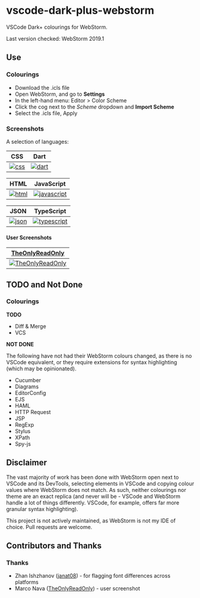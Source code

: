 # vscode-dark-plus-webstorm
VSCode Dark+ colourings for WebStorm.

Last version checked: WebStorm 2019.1

## Use

### Colourings

* Download the .icls file
* Open WebStorm, and go to __Settings__
* In the left-hand menu: Editor > Color Scheme
* Click the cog next to the _Scheme_ dropdown and __Import Scheme__
* Select the .icls file, Apply

### Screenshots

A selection of languages:

|CSS|Dart|
|---|---|
|[![css](/../screenshots/screenshots/css_320.jpg)](/../screenshots/screenshots/css.png?raw=true)|[![dart](/../screenshots/screenshots/dart_320.jpg)](/../screenshots/screenshots/dart.png?raw=true)|

|HTML|JavaScript|
|---|---|
|[![html](/../screenshots/screenshots/html_320.jpg)](/../screenshots/screenshots/html.png?raw=true)|[![javascript](/../screenshots/screenshots/javascript_320.jpg)](/../screenshots/screenshots/javascript.png?raw=true)

|JSON|TypeScript|
|---|---|
|[![json](/../screenshots/screenshots/json_320.jpg)](/../screenshots/screenshots/json.png?raw=true)|[![typescript](/../screenshots/screenshots/typescript_320.jpg)](/../screenshots/screenshots/typescript.png?raw=true)

#### User Screenshots

|[TheOnlyReadOnly](https://github.com/TheOnlyReadOnly)|
|---|
|[![TheOnlyReadOnly](/../screenshots/screenshots/TheOnlyReadOnly_320.jpg)](/../screenshots/screenshots/TheOnlyReadOnly.png?raw=true)|


## TODO and Not Done
### Colourings
__TODO__
* Diff & Merge
* VCS

__NOT DONE__

The following have not had their WebStorm colours changed, as there is no VSCode equivalent, or they require extensions for syntax highlighting (which may be opinionated).

* Cucumber
* Diagrams
* EditorConfig
* EJS
* HAML
* HTTP Request
* JSP
* RegExp
* Stylus
* XPath
* Spy-js

## Disclaimer
The vast majority of work has been done with WebStorm open next to VSCode and its DevTools, selecting elements in VSCode and copying colour values where WebStorm does not match. As such, neither colourings nor theme are an exact replica (and never will be - VSCode and WebStorm handle a lot of things differently. VSCode, for example, offers far more granular syntax highlighting).

This project is not actively maintained, as WebStorm is not my IDE of choice. Pull requests are welcome.

## Contributors and Thanks
### Thanks
* Zhan Ishzhanov ([janat08](https://github.com/janat08)) - for flagging font differences across platforms
* Marco Nava ([TheOnlyReadOnly](https://github.com/TheOnlyReadOnly)) - user screenshot